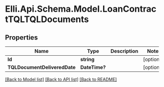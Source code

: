 # Elli.Api.Schema.Model.LoanContractTQLTQLDocuments
## Properties

Name | Type | Description | Notes
------------ | ------------- | ------------- | -------------
**Id** | **string** |  | [optional] 
**TQLDocumentDeliveredDate** | **DateTime?** |  | [optional] 

[[Back to Model list]](../README.md#documentation-for-models) [[Back to API list]](../README.md#documentation-for-api-endpoints) [[Back to README]](../README.md)

